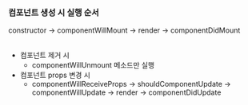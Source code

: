 <h3>컴포넌트 생성 시 실행 순서</h3>
constructor -> componentWillMount -> render -> componentDidMount<br><br>

<ul>
  <li>
    컴포넌트 제거 시
    <ul>
      <li>componentWillUnmount 메소드만 실행</li>
    </ul>
  </li>
  <li>
    컴포넌트 props 변경 시
    <ul>
      <li>componentWillReceiveProps -> shouldComponentUpdate -> componentWillUpdate -> render -> componentDidUpdate</li>
    </ul>
  </li>
</ul>

